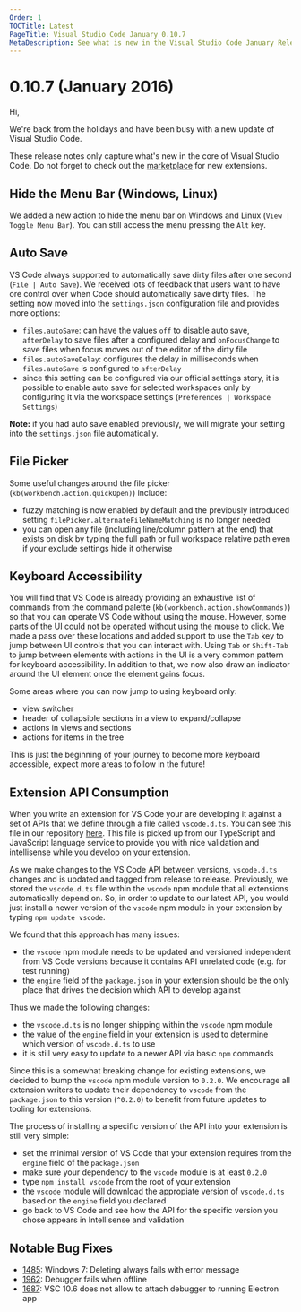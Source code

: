 ```yaml
---
Order: 1
TOCTitle: Latest
PageTitle: Visual Studio Code January 0.10.7
MetaDescription: See what is new in the Visual Studio Code January Release (0.10.7)
---
```


# 0.10.7 (January 2016)

Hi,

We're back from the holidays and have been busy with a new update of Visual Studio Code.

These release notes only capture what's new in the core of Visual Studio Code. Do not forget to check out the [marketplace](https://marketplace.visualstudio.com/#VSCode) for new extensions.

## Hide the Menu Bar (Windows, Linux)

We added a new action to hide the menu bar on Windows and Linux (`View | Toggle Menu Bar`). You can still access the menu pressing the `Alt` key.

## Auto Save

VS Code always supported to automatically save dirty files after one second (`File | Auto Save`). We received lots of feedback that users want to have ore control over
when Code should automatically save dirty files. The setting now moved into the `settings.json` configuration file and provides more options:

* `files.autoSave`: can have the values `off` to disable auto save, `afterDelay` to save files after a configured delay and `onFocusChange` to save files when
focus moves out of the editor of the dirty file
* `files.autoSaveDelay`: configures the delay in milliseconds when `files.autoSave` is configured to `afterDelay`
* since this setting can be configured via our official settings story, it is possible to enable auto save for selected workspaces only by configuring it via the
workspace settings (`Preferences | Workspace Settings`)

**Note:** if you had auto save enabled previously, we will migrate your setting into the `settings.json` file automatically.

## File Picker

Some useful changes around the file picker (`kb(workbench.action.quickOpen)`) include:
* fuzzy matching is now enabled by default and the previously introduced setting `filePicker.alternateFileNameMatching` is no longer needed
* you can open any file (including line/column pattern at the end) that exists on disk by typing the full path or full workspace relative path even if your exclude settings hide it otherwise

## Keyboard Accessibility

You will find that VS Code is already providing an exhaustive list of commands from the command palette (`kb(workbench.action.showCommands)`) so that you can operate VS Code without using the mouse.
However, some parts of the UI could not be operated without using the mouse to click. We made a pass over these locations and added support to use the `Tab` key to jump between UI controls that you
can interact with. Using `Tab` or `Shift-Tab` to jump between elements with actions in the UI is a very common pattern for keyboard accessibility. In addition to that, we now also draw an indicator around the UI
element once the element gains focus.

Some areas where you can now jump to using keyboard only:
* view switcher
* header of collapsible sections in a view to expand/collapse
* actions in views and sections
* actions for items in the tree

This is just the beginning of your journey to become more keyboard accessible, expect more areas to follow in the future!

## Extension API Consumption

When you write an extension for VS Code your are developing it against a set of APIs that we define through a file called `vscode.d.ts`. You can see this file
in our repository [here](https://github.com/Microsoft/vscode/blob/master/src/vs/vscode.d.ts). This file is picked up from our TypeScript and JavaScript language
service to provide you with nice validation and intellisense while you develop on your extension.

As we make changes to the VS Code API between versions, `vscode.d.ts` changes and is updated and tagged from release to release. Previously, we stored the `vscode.d.ts`
file within the `vscode` npm module that all extensions automatically depend on. So, in order to update to our latest API, you would just install a newer version of
the `vscode` npm module in your extension by typing `npm update vscode`.

We found that this approach has many issues:
* the `vscode` npm module needs to be updated and versioned independent from VS Code versions because it contains API unrelated code (e.g. for test running)
* the `engine` field of the `package.json` in your extension should be the only place that drives the decision which API to develop against

Thus we made the following changes:
* the `vscode.d.ts` is no longer shipping within the `vscode` npm module
* the value of the `engine` field in your extension is used to determine which version of `vscode.d.ts` to use
* it is still very easy to update to a newer API via basic `npm` commands

Since this is a somewhat breaking change for existing extensions, we decided to bump the `vscode` npm module version to `0.2.0`. We encourage all extension writers to
update their dependency to `vscode` from the `package.json` to this version (`^0.2.0`) to benefit from future updates to tooling for extensions.

The process of installing a specific version of the API into your extension is still very simple:
* set the minimal version of VS Code that your extension requires from the `engine` field of the `package.json`
* make sure your dependency to the `vscode` module is at least `0.2.0`
* type `npm install vscode` from the root of your extension
* the `vscode` module will download the appropiate version of `vscode.d.ts` based on the `engine` field you declared
* go back to VS Code and see how the API for the specific version you chose appears in Intellisense and validation

## Notable Bug Fixes

* [1485](https://github.com/Microsoft/vscode/issues/1485): Windows 7: Deleting always fails with error message
* [1962](https://github.com/Microsoft/vscode/issues/1962): Debugger fails when offline
* [1687](https://github.com/Microsoft/vscode/issues/1687): VSC 10.6 does not allow to attach debugger to running Electron app
